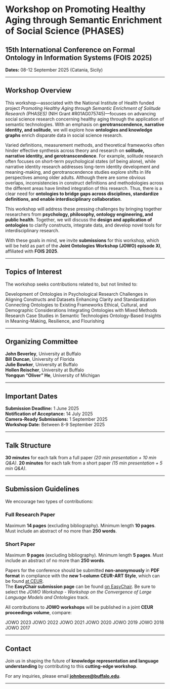 # Workshop on Promoting Healthy Aging through Semantic Enrichment of Social Science (PHASES)

## 15th International Conference on Formal Ontology in Information Systems (FOIS 2025)

**Dates:** 08-12 September 2025 (Catania, Sicily)

---

## Workshop Overview

This workshop—associated with the National Institute of Health funded project *Promoting Healthy Aging through Semantic Enrichment of Solitude Research (PHASES)* (NIH Grant #R01AG075745)—focuses on advancing social science research concerning healthy aging through the application of semantic technologies. With an emphasis on **gerotranscendence, narrative identity, and solitude**, we will explore how **ontologies and knowledge graphs** enrich disparate data in social science research.

Varied definitions, measurement methods, and theoretical frameworks often hinder effective synthesis across theory and research on **solitude, narrative identity, and gerotranscendence**. For example, solitude research often focuses on short-term psychological states (of being alone), while narrative identity research addresses long-term identity development and meaning-making, and gerotranscendence studies explore shifts in life perspectives among older adults. Although there are some obvious overlaps, inconsistencies in construct definitions and methodologies across the different areas have limited integration of this research. Thus, there is a clear need for **ontologies to bridge gaps across disciplines, standardize definitions, and enable interdisciplinary collaboration**.

This workshop will address these pressing challenges by bringing together researchers from **psychology, philosophy, ontology engineering, and public health**. Together, we will discuss the **design and application of ontologies** to clarify constructs, integrate data, and develop novel tools for interdisciplinary research.

With these goals in mind, we invite **submissions** for this workshop, which will be held as part of the **Joint Ontologies Workshop (JOWO) episode XI**, affiliated with **FOIS 2025**.

---

## Topics of Interest

The workshop seeks contributions related to, but not limited to:

 Development of Ontologies in Psychological Research
 Challenges in Aligning Constructs and Datasets
 Enhancing Clarity and Standardization
 Connecting Ontologies to Existing Frameworks
 Ethical, Cultural, and Demographic Considerations
 Integrating Ontologies with Mixed Methods Research
 Case Studies in Semantic Technologies
 Ontology-Based Insights in Meaning-Making, Resilience, and Flourishing

---

## Organizing Committee

 **John Beverley**, University at Buffalo  
 **Bill Duncan**, University of Florida  
 **Julie Bowker**, University at Buffalo  
 **Hollen Reischer**, University at Buffalo  
 **Yongqun “Oliver” He**, University of Michigan  

---

## Important Dates

 **Submission Deadline:** 1 June 2025  
 **Notification of Acceptance:** 14 July 2025  
 **Camera-Ready Submissions:** 1 September 2025  
 **Workshop Date:** Between 8-9 September 2025  

---

## Talk Structure

 **30 minutes** for each talk from a full paper *(20 min presentation + 10 min Q&A)*.
 **20 minutes** for each talk from a short paper *(15 min presentation + 5 min Q&A)*.

---

## Submission Guidelines

We encourage two types of contributions:

### **Full Research Paper**
 Maximum **14 pages** (excluding bibliography).
 Minimum length **10 pages**.
 Must include an abstract of no more than **250 words**.

### **Short Paper**
 Maximum **9 pages** (excluding bibliography).
 Minimum length **5 pages**.
 Must include an abstract of no more than **250 words**.

Papers for the conference should be submitted **non-anonymously** in **PDF format** in compliance with the **new 1-column CEUR-ART Style**, which can be found [at CEUR](https://ceur-ws.org/HOWTOSUBMIT.html).  
The **EasyChair submission page** can be found [on EasyChair](https://easychair.org/). Be sure to select the *JOWO Workshop - Workshop on the Convergence of Large Language Models and Ontologies* track.

All contributions to **JOWO workshops** will be published in a joint **CEUR proceedings volume**, compare:

JOWO 2023
JOWO 2022
JOWO 2021
JOWO 2020
JOWO 2019
JOWO 2018
JOWO 2017

---

## Contact

Join us in shaping the future of **knowledge representation and language understanding** by contributing to this **cutting-edge workshop**.

For any inquiries, please email **[johnbeve@buffalo.edu](mailto:johnbeve@buffalo.edu)**.

---
